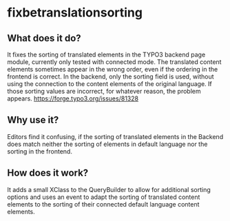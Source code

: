 # fixbetranslationsorting

## What does it do?

It fixes the sorting of translated elements in the TYPO3 backend page module, currently only tested with connected mode.
The translated content elements sometimes appear in the wrong order, even if the ordering in the frontend is correct. 
In the backend, only the sorting field is used, without using the connection to the content elements of the original language.
If those sorting values are incorrect, for whatever reason, the problem appears.
https://forge.typo3.org/issues/81328

## Why use it?

Editors find it confusing, if the sorting of translated elements in the Backend does match neither the sorting 
of elements in default language nor the sorting in the frontend.

## How does it work?

It adds a small XClass to the QueryBuilder to allow for additional sorting options and uses an event to adapt the
sorting of translated content elements to the sorting of their connected default language content elements.
